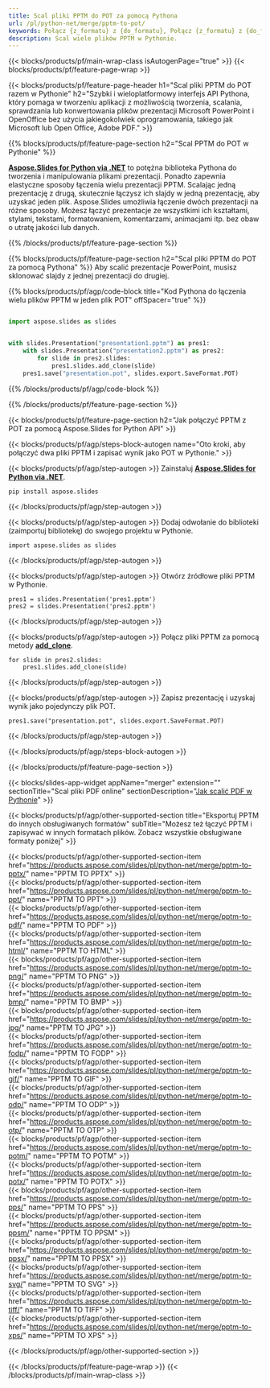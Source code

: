 ```yaml
---
title: Scal pliki PPTM do POT za pomocą Pythona
url: /pl/python-net/merge/pptm-to-pot/
keywords: Połącz {z_formatu} z {do_formatu}, Połącz {z_formatu} z {do_formatu}, Połącz {z_formatu} z {do_formatu}, PowerPoint, Prezentacja, {do_formatu}, Python, Aspose
description: Scal wiele plików PPTM w Pythonie.
---
```


{{< blocks/products/pf/main-wrap-class isAutogenPage="true" >}}
{{< blocks/products/pf/feature-page-wrap >}}

{{< blocks/products/pf/feature-page-header h1="Scal pliki PPTM do POT razem w Pythonie" h2="Szybki i wieloplatformowy interfejs API Pythona, który pomaga w tworzeniu aplikacji z możliwością tworzenia, scalania, sprawdzania lub konwertowania plików prezentacji Microsoft PowerPoint i OpenOffice bez użycia jakiegokolwiek oprogramowania, takiego jak Microsoft lub Open Office, Adobe PDF." >}}

{{% blocks/products/pf/feature-page-section h2="Scal PPTM do POT w Pythonie" %}}

[**Aspose.Slides for Python via .NET**](https://products.aspose.com/slides/pl/python-net/) to potężna biblioteka Pythona do tworzenia i manipulowania plikami prezentacji. Ponadto zapewnia elastyczne sposoby łączenia wielu prezentacji PPTM. Scalając jedną prezentację z drugą, skutecznie łączysz ich slajdy w jedną prezentację, aby uzyskać jeden plik. Aspose.Slides umożliwia łączenie dwóch prezentacji na różne sposoby. Możesz łączyć prezentacje ze wszystkimi ich kształtami, stylami, tekstami, formatowaniem, komentarzami, animacjami itp. bez obaw o utratę jakości lub danych.

{{% /blocks/products/pf/feature-page-section %}}

{{% blocks/products/pf/feature-page-section  h2="Scal pliki PPTM do POT za pomocą Pythona" %}}
Aby scalić prezentacje PowerPoint, musisz sklonować slajdy z jednej prezentacji do drugiej.

{{% blocks/products/pf/agp/code-block title="Kod Pythona do łączenia wielu plików PPTM w jeden plik POT" offSpacer="true" %}}

```python

import aspose.slides as slides


with slides.Presentation("presentation1.pptm") as pres1:
    with slides.Presentation("presentation2.pptm") as pres2:
        for slide in pres2.slides:
            pres1.slides.add_clone(slide)
    pres1.save("presentation.pot", slides.export.SaveFormat.POT)
```


{{% /blocks/products/pf/agp/code-block %}}

{{% /blocks/products/pf/feature-page-section %}}

{{< blocks/products/pf/feature-page-section  h2="Jak połączyć PPTM z POT za pomocą Aspose.Slides for Python API" >}}

{{< blocks/products/pf/agp/steps-block-autogen name="Oto kroki, aby połączyć dwa pliki PPTM i zapisać wynik jako POT w Pythonie." >}}

{{< blocks/products/pf/agp/step-autogen >}}
Zainstaluj [**Aspose.Slides for Python via .NET**](https://products.aspose.com/slides/pl/python-net/).
```
pip install aspose.slides
```
{{< /blocks/products/pf/agp/step-autogen >}}

{{< blocks/products/pf/agp/step-autogen >}}
Dodaj odwołanie do biblioteki (zaimportuj bibliotekę) do swojego projektu w Pythonie.
```
import aspose.slides as slides
```
{{< /blocks/products/pf/agp/step-autogen >}}

{{< blocks/products/pf/agp/step-autogen >}}
Otwórz źródłowe pliki PPTM w Pythonie.
```
pres1 = slides.Presentation('pres1.pptm')
pres2 = slides.Presentation('pres2.pptm')
```
{{< /blocks/products/pf/agp/step-autogen >}}

{{< blocks/products/pf/agp/step-autogen >}}
Połącz pliki PPTM za pomocą metody [**add_clone**](https://reference.aspose.com/slides/python-net/aspose.slides/islidecollection/#methods).
```
for slide in pres2.slides:
    pres1.slides.add_clone(slide)
```
{{< /blocks/products/pf/agp/step-autogen >}}

{{< blocks/products/pf/agp/step-autogen >}}
Zapisz prezentację i uzyskaj wynik jako pojedynczy plik POT.
```
pres1.save("presentation.pot", slides.export.SaveFormat.POT)
```

{{< /blocks/products/pf/agp/step-autogen >}}

{{< /blocks/products/pf/agp/steps-block-autogen >}}

{{< /blocks/products/pf/feature-page-section >}}

{{< blocks/slides-app-widget  appName="merger" extension="" sectionTitle="Scal pliki PDF online" sectionDescription="[Jak scalić PDF w Pythonie](https://products.aspose.com/slides/pl/python-net/merge/pdf/)" >}}

{{< blocks/products/pf/agp/other-supported-section title="Eksportuj PPTM do innych obsługiwanych formatów" subTitle="Możesz też łączyć PPTM i zapisywać w innych formatach plików. Zobacz wszystkie obsługiwane formaty poniżej" >}}

{{< blocks/products/pf/agp/other-supported-section-item href="https://products.aspose.com/slides/pl/python-net/merge/pptm-to-pptx/" name="PPTM TO PPTX" >}}  
{{< blocks/products/pf/agp/other-supported-section-item href="https://products.aspose.com/slides/pl/python-net/merge/pptm-to-ppt/" name="PPTM TO PPT" >}}  
{{< blocks/products/pf/agp/other-supported-section-item href="https://products.aspose.com/slides/pl/python-net/merge/pptm-to-pdf/" name="PPTM TO PDF" >}}  
{{< blocks/products/pf/agp/other-supported-section-item href="https://products.aspose.com/slides/pl/python-net/merge/pptm-to-html/" name="PPTM TO HTML" >}}  
{{< blocks/products/pf/agp/other-supported-section-item href="https://products.aspose.com/slides/pl/python-net/merge/pptm-to-png/" name="PPTM TO PNG" >}}  
{{< blocks/products/pf/agp/other-supported-section-item href="https://products.aspose.com/slides/pl/python-net/merge/pptm-to-bmp/" name="PPTM TO BMP" >}}  
{{< blocks/products/pf/agp/other-supported-section-item href="https://products.aspose.com/slides/pl/python-net/merge/pptm-to-jpg/" name="PPTM TO JPG" >}}  
{{< blocks/products/pf/agp/other-supported-section-item href="https://products.aspose.com/slides/pl/python-net/merge/pptm-to-fodp/" name="PPTM TO FODP" >}}  
{{< blocks/products/pf/agp/other-supported-section-item href="https://products.aspose.com/slides/pl/python-net/merge/pptm-to-gif/" name="PPTM TO GIF" >}}  
{{< blocks/products/pf/agp/other-supported-section-item href="https://products.aspose.com/slides/pl/python-net/merge/pptm-to-odp/" name="PPTM TO ODP" >}}  
{{< blocks/products/pf/agp/other-supported-section-item href="https://products.aspose.com/slides/pl/python-net/merge/pptm-to-otp/" name="PPTM TO OTP" >}}  
{{< blocks/products/pf/agp/other-supported-section-item href="https://products.aspose.com/slides/pl/python-net/merge/pptm-to-potm/" name="PPTM TO POTM" >}}  
{{< blocks/products/pf/agp/other-supported-section-item href="https://products.aspose.com/slides/pl/python-net/merge/pptm-to-potx/" name="PPTM TO POTX" >}}  
{{< blocks/products/pf/agp/other-supported-section-item href="https://products.aspose.com/slides/pl/python-net/merge/pptm-to-pps/" name="PPTM TO PPS" >}}  
{{< blocks/products/pf/agp/other-supported-section-item href="https://products.aspose.com/slides/pl/python-net/merge/pptm-to-ppsm/" name="PPTM TO PPSM" >}}  
{{< blocks/products/pf/agp/other-supported-section-item href="https://products.aspose.com/slides/pl/python-net/merge/pptm-to-ppsx/" name="PPTM TO PPSX" >}}  
{{< blocks/products/pf/agp/other-supported-section-item href="https://products.aspose.com/slides/pl/python-net/merge/pptm-to-svg/" name="PPTM TO SVG" >}}  
{{< blocks/products/pf/agp/other-supported-section-item href="https://products.aspose.com/slides/pl/python-net/merge/pptm-to-tiff/" name="PPTM TO TIFF" >}}  
{{< blocks/products/pf/agp/other-supported-section-item href="https://products.aspose.com/slides/pl/python-net/merge/pptm-to-xps/" name="PPTM TO XPS" >}}  


{{< /blocks/products/pf/agp/other-supported-section >}}

{{< /blocks/products/pf/feature-page-wrap >}}
{{< /blocks/products/pf/main-wrap-class >}}